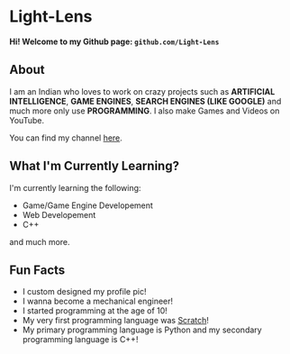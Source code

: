# Light-Lens
**Hi! Welcome to my Github page: `github.com/Light-Lens`**

## About
I am an Indian who loves to work on crazy projects such as **ARTIFICIAL INTELLIGENCE**, **GAME ENGINES**, **SEARCH ENGINES (LIKE GOOGLE)** and much more only use **PROGRAMMING**. I also make Games and Videos on YouTube.

You can find my channel [here](https://www.youtube.com/channel/UCrphqZNc_r-KsOTeTKH5hwA?sub_confirmation=1).

## What I'm Currently Learning?
I'm currently learning the following:
- Game/Game Engine Developement
- Web Developement
- C++

and much more.

## Fun Facts
- I custom designed my profile pic!
- I wanna become a mechanical engineer!
- I started programming at the age of 10!
- My very first programming language was [Scratch](https://scratch.mit.edu)!
- My primary programming language is Python and my secondary programming language is C++!
